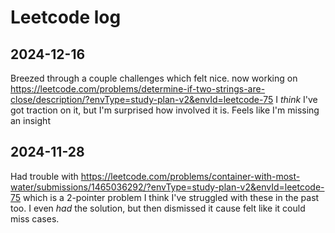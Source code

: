 # Leetcode log

## 2024-12-16
Breezed through a couple challenges which felt nice.
now working on https://leetcode.com/problems/determine-if-two-strings-are-close/description/?envType=study-plan-v2&envId=leetcode-75
I _think_ I've got traction on it, but I'm surprised how involved it is. Feels like I'm missing an insight 

## 2024-11-28

Had trouble with https://leetcode.com/problems/container-with-most-water/submissions/1465036292/?envType=study-plan-v2&envId=leetcode-75
which is a 2-pointer problem
I think I've struggled with these in the past too.
I even _had_ the solution, but then dismissed it cause felt like it could miss cases. 
